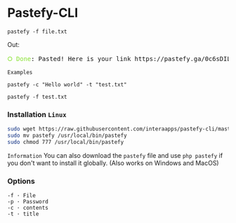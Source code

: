 # Pastefy-CLI

`pastefy -f file.txt`

Out:
<pre><font color="#8AE234">᮰ Done</font>: Pasted! Here is your link https://pastefy.ga/0c6sDILq</pre>


`Examples`
```
pastefy -c "Hello world" -t "test.txt"

pastefy -f test.txt
```

### Installation `Linux`
```bash
sudo wget https://raw.githubusercontent.com/interaapps/pastefy-cli/master/pastefy
sudo mv pastefy /usr/local/bin/pastefy
sudo chmod 777 /usr/local/bin/pastefy
```
`Information` You can also download the `pastefy` file and use `php pastefy` if you don't want to install it globally. (Also works on Windows and MacOS)

### Options
```
-f · File
-p · Password
-c · contents
-t · title
```